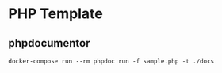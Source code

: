 # PHP Template

## phpdocumentor

```shell
docker-compose run --rm phpdoc run -f sample.php -t ./docs
```